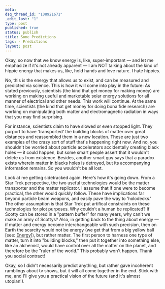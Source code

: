 ```yaml
--- 
meta: 
dsq_thread_id: "108921671" 
_edit_last: "1" 
type: post 
published: true 
status: publish 
title: Some Predictions 
tags: - Predictions 
layout: post 
--- 
```


Okay, so now that we know energy is, like, super-important — and let me emphasize if it's not already apparent — I am NOT talking about the kind of hippie energy that makes us, like, hold hands and love nature. I hate hippies.

No, this is the energy that allows us to exist, and can be measured and predicted via science. This is how it will come into play in the future: As stated previously, scientists (the kind that get money for making money) are working on making useful and marketable solar energy solutions for all manner of electrical and other needs. This work will continue. At the same time, scientists (the kind that get money for doing bona fide research) are working on manipulating both matter and electromagnetic radiation in ways that you may find surprising.

For instance, scientists claim to have slowed or even stopped light. They purport to have 'transported' the building blocks of matter over great distances and reassembled them in a new location. These are just two examples of the crazy sort of stuff that's happening right now. And no, you shouldn't be worried about particle accelerators accidentally creating black holes — it could happen, but some smart people assert that it wouldn't delete us from existence. Besides, another smart guy says that a paradox exists wherein matter in blacks holes is detroyed, but its accompanying information remains. So you wouldn't be all lost.

Look at me getting sidetracked again. Here's how it's going down. From a Star Trek perspective, the two useful technologies would be the matter transporter and the matter replicator. I assume that if one were to become practical, the other would quickly follow. These have implications far beyond particle beam weapons, and easily pave the way to 'holodecks.' The other assumption is that Star Trek put artifical constraints on these technologies for plot purposes. Why couldn't a human be replicated? If Scotty can be stored in a "pattern buffer" for many years, why can't we make an army of Scottys? Also, in getting back to the thing about energy — if matter and energy become interchangeable with such precision, then on Earth the scarcity would not be energy (we get that from a big yellow ball [see: [Energy](http://hawidu.com/2007/08/04/energy/)]), but rather matter. The first person to harness one type of matter, turn it into "building blocks," then put it together into something else, like an alchemist, would have control over all the matter on the planet, and therefore be the "ruler of the world." This probably won't happen. Thank you social contract!

Okay, so I didn't necessarily predict anything, but rather gave incoherent ramblings about tv shows, but it will all come together in the end. Stick with me, and I'll give you a practical vision of the future (and it's almost utopian!).